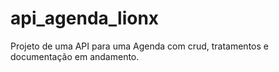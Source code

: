 # api_agenda_lionx
Projeto de uma API para uma Agenda com crud, tratamentos e documentação em andamento.
